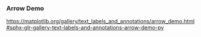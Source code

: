 ### Arrow Demo
https://matplotlib.org/gallery/text_labels_and_annotations/arrow_demo.html#sphx-glr-gallery-text-labels-and-annotations-arrow-demo-py
